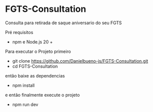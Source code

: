 # FGTS-Consultation

Consulta para retirada de saque aniversario do seu FGTS

Pré requisitos

- npm e Node.js 20 +

Para executar o Projeto primeiro 

- git clone https://github.com/Danielbueno-js/FGTS-Consultation.git
- cd FGTS-Consultation


então baixe as dependencias

- npm install

e então finalmente execute o projeto

 - npm run dev
